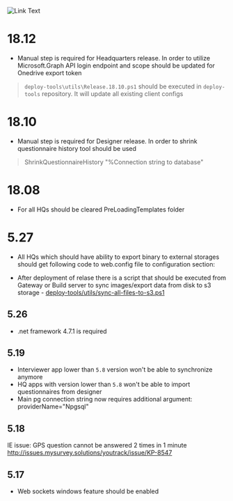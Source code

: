 ![Link Text](http://build.mysurvey.solutions/app/rest/builds/buildType:`(id:CI)`/statusIcon)

# 18.12
- Manual step is required for Headquarters release. In order to utilize Microsoft.Graph API login endpoint and scope should be updated for Onedrive export token
> `deploy-tools\utils\Release.18.10.ps1` should be executed in `deploy-tools` repository. It will update all existing client configs

# 18.10
- Manual step is required for Designer release. In order to shrink questionnaire history tool should be used
> ShrinkQuestionnaireHistory "%Connection string to database"

# 18.08
- For all HQs should be cleared PreLoadingTemplates folder
# 5.27
- All HQs which should have ability to export binary to external storages should get following code to web.config file to configuration section:
<configSections>
        <section name="externalStorages" type="WB.UI.Shared.Web.Configuration.ExternalStoragesConfigSection, WB.UI.Shared.Web, Version=5.22.20.0, Culture=neutral" />
    </configSections>
    <externalStorages>
        <oauth2 redirectUri="https://demo.mysurvey.solutions/data-export-storages.html" responseType="token">
            <dropbox authorizationUri="https://www.dropbox.com/1/oauth2/authorize" clientId="9uz71ejx33noq9a"></dropbox>
            <onedrive authorizationUri="https://login.live.com/oauth20_authorize.srf" clientId="964a0fcb-7b2e-47f0-a5bd-96e775fbb11c" scope="onedrive.readwrite"></onedrive>
            <googledrive authorizationUri="https://accounts.google.com/o/oauth2/v2/auth" clientId="571731722180-rqf3v08fc95mo1ccqg5oqrehrau32oh1.apps.googleusercontent.com" scope="https://www.googleapis.com/auth/drive.file"></googledrive>
        </oauth2>
    </externalStorages>
	
- After deployment of relase there is a script that should be executed from Gateway or Build server to sync images/export data from disk to s3 storage - [deploy-tools/utils/sync-all-files-to-s3.ps1](https://bitbucket.org/wbcapi/deploy-tools/src/master/utils/sync-all-files-to-s3.ps1?at=master&fileviewer=file-view-default)
# 5.26
- .net framework 4.7.1 is required
# 5.19
- Interviewer app lower than `5.8` version won't be able to synchronize anymore
- HQ apps with version lower than `5.8` won't be able to import questionnaires from designer
- Main pg connection string now requires additional argument: providerName="Npgsql"
# 5.18
IE issue: GPS question cannot be answered 2 times in 1 minute http://issues.mysurvey.solutions/youtrack/issue/KP-8547
# 5.17
- Web sockets windows feature should be enabled
